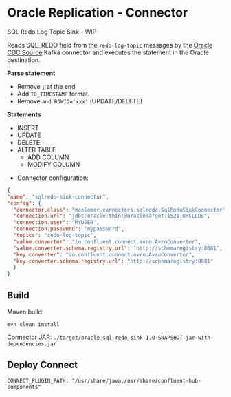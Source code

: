 # Oracle Replication - Connector

 SQL Redo Log Topic Sink - WIP

Reads SQL_REDO field from the `redo-log-topic` messages by the [Oracle CDC Source](https://docs.confluent.io/kafka-connectors/oracle-cdc/current/overview.html) Kafka connector and executes the statement in the Oracle destination. 

**Parse statement**
  
- Remove `;` at the end
- Add `TO_TIMESTAMP` format.
- Remove `and ROWID='xxx'` (UPDATE/DELETE)

**Statements**

- INSERT 
- UPDATE 
- DELETE
- ALTER TABLE 
  - ADD COLUMN
  - MODIFY COLUMN

* Connector configuration:

```json
{
"name": "sqlredo-sink-connector",
"config": {
  "connector.class": "mcolomer.connectors.sqlredo.SqlRedoSinkConnector",
  "connection.url": "jdbc:oracle:thin:@oracleTarget:1521:ORCLCDB",
  "connection.user": "MYUSER",
  "connection.password": "mypassword",
  "topics": "redo-log-topic",
  "value.converter": "io.confluent.connect.avro.AvroConverter",
  "value.converter.schema.registry.url": "http://schemaregistry:8081",
  "key.converter": "io.confluent.connect.avro.AvroConverter",
  "key.converter.schema.registry.url": "http://schemaregistry:8081"
  }
}
```

## Build

Maven build:
 
`mvn clean install` 

Connector JAR: 
`./target/oracle-sql-redo-sink-1.0-SNAPSHOT-jar-with-dependencies.jar`

## Deploy Connect

`CONNECT_PLUGIN_PATH: "/usr/share/java,/usr/share/confluent-hub-components"`
 
